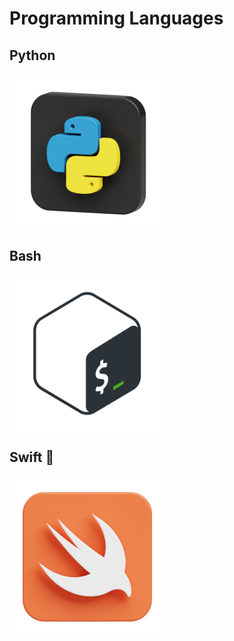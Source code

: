 # Programming Languages

## Python

<img width="250px" align="center" src="/img/lang/python-logo.png"/>

## Bash

<a href="https://developer.apple.com/swift">
    <img width="250px" align="center" src="/img/lang/bash.svg"/>
</a>

## Swift 

<a href="https://developer.apple.com/swift">
    <img width="250px" align="center" src="/img/lang/swift.png"/>
</a>
